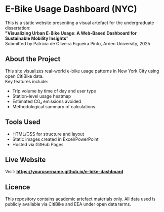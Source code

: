 # E-Bike Usage Dashboard (NYC)

This is a static website presenting a visual artefact for the undergraduate dissertation:  
**"Visualizing Urban E-Bike Usage: A Web-Based Dashboard for Sustainable Mobility Insights"**  
Submitted by Patricia de Oliveira Figueira Pinto, Arden University, 2025

## About the Project

This site visualizes real-world e-bike usage patterns in New York City using open CitiBike data.  
Key features include:

- Trip volume by time of day and user type
- Station-level usage heatmap
- Estimated CO₂ emissions avoided
- Methodological summary of calculations

## Tools Used

- HTML/CSS for structure and layout
- Static images created in Excel/PowerPoint
- Hosted via GitHub Pages

## Live Website

Visit: **https://yourusername.github.io/e-bike-dashboard**

## Licence

This repository contains academic artefact materials only. All data used is publicly available via CitiBike and EEA under open data terms.


